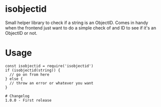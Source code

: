 # isobjectid

Small helper library to check if a string is an ObjectID. Comes in handy when the frontend just want to do a simple check of and ID to see if it's an ObjectID or not.

# Usage
```
const isobjectid = require('isobjectid')
if (isobjectid(string)) {
  // go on from here
} else {
  // throw an error or whatever you want
}

# Changelog
1.0.0 - First release